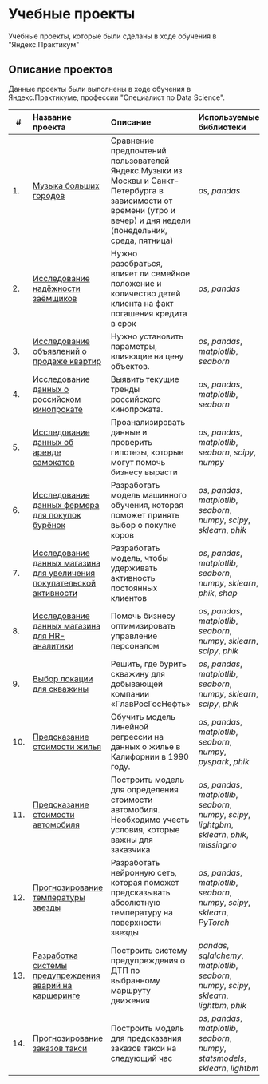 # Учебные проекты
Учебные проекты, которые были сделаны в ходе обучения в "Яндекс.Практикум"

## Описание проектов

Данные проекты были выполнены в ходе обучения в Яндекс.Практикуме, профессии "Специалист по Data Science".

| #    | Название проекта | Описание | Используемые библиотеки | 
| ---- | :---------------------- | :---------------------- | :---------------------- |
| 1.   | [Музыка больших городов](big_cities_music) | Сравнение предпочтений пользователей Яндекс.Музыки из Москвы и Санкт-Петербурга в зависимости от времени (утро и вечер) и дня недели (понедельник, среда, пятница)| *os*, *pandas* |
| 2.   | [Исследование надёжности заёмщиков](borrower_reliability_research) | Нужно разобраться, влияет ли семейное положение и количество детей клиента на факт погашения кредита в срок| *os*, *pandas* |
| 3.   | [Исследование объявлений о продаже квартир](research_advertisements_sale_apartments) | Нужно установить параметры, влияющие на цену объектов. | *os*, *pandas*, *matplotlib*, *seaborn* |
| 4.   | [Исследование данных о российском кинопрокате](study_of_russian_film_distribution) | Выявить текущие тренды российского кинопроката. | *os*, *pandas*, *matplotlib*, *seaborn* |
| 5.   | [Исследование данных об аренде самокатов](scooter_rental_research) | Проанализировать данные и проверить гипотезы, которые могут помочь бизнесу вырасти| *os*, *pandas*, *matplotlib*, *seaborn*, *scipy*, *numpy* |
| 6.   | [Исследование данных фермера для покупок бурёнок](farmer_cow_purchases) | Разработать модель машинного обучения, которая поможет принять выбор о покупке коров| *os*, *pandas*, *matplotlib*, *seaborn*, *numpy*, *scipy*, *sklearn*, *phik* |
| 7.   | [Исследование данных магазина для увеличения покупательской активности](research_market) | Разработать модель, чтобы удерживать активность постоянных клиентов| *os*, *pandas*, *matplotlib*, *seaborn*, *numpy*, *sklearn*, *phik*, *shap* |
| 8.   | [Исследование данных магазина для HR-аналитики](hr_research) | Помочь бизнесу оптимизировать управление персоналом| *os*, *pandas*, *matplotlib*, *seaborn*, *numpy*, *sklearn*, *scipy*, *phik* |
| 9.   | [Выбор локации для скважины](research_choos_location_well) | Решить, где бурить скважину для добывающей компании «ГлавРосГосНефть»| *os*, *pandas*, *matplotlib*, *seaborn*, *numpy*, *sklearn*, *scipy*, *phik* |
| 10.   | [Предсказание стоимости жилья](research_housing_cost) | Обучить модель линейной регрессии на данных о жилье в Калифорнии в 1990 году.| *os*, *pandas*, *matplotlib*, *seaborn*, *numpy*, *pyspark*, *phik* |
| 11.   | [Предсказание стоимости автомобиля](auto_project) | Построить модель для определения стоимости автомобиля. Необходимо учесть условия, которые важны для заказчика| *os*, *pandas*, *matplotlib*, *seaborn*, *numpy*, *scipy*, *lightgbm*, *sklearn*, *phik*, *missingno* |
| 12.   | [Прогнозирование температуры звезды](star_project) | Разработать нейронную сеть, которая поможет предсказывать абсолютную температуру на поверхности звезды| *os*, *pandas*, *matplotlib*, *seaborn*, *numpy*, *scipy*, *sklearn*, *PyTorch* |
| 13.   | [Разработка системы предупреждения аварий на каршеринге](accident_warning) | Построить систему предупреждения о ДТП по выбранному маршруту движения| *pandas*, *sqlalchemy*, *matplotlib*, *seaborn*, *numpy*, *scipy*, *sklearn*, *lightbm*, *phik* |
| 14.   | [Прогнозирование заказов такси](taxi_project) | Построить модель для предсказания заказов такси на следующий час | *os*, *pandas*, *matplotlib*, *seaborn*, *numpy*, *statsmodels*, *sklearn*, *lightbm* |